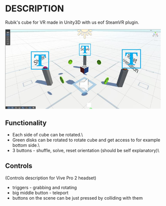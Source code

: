 # DESCRIPTION
Rubik's cube for VR made in Unity3D with us eof SteamVR plugin.

![](Images/Image2.png)

## Functionality
- Each side of cube can be rotated.\
- Green disks can be rotated to rotate cube and get access to for example bottom side.\
- 3 buttons - shuffle, solve, reset orientation (should be self explanatory)\

## Controls
(Controls description for Vive Pro 2 headset)
- triggers - grabbing and rotating
- big middle button - teleport
- buttons on the scene can be just pressed by colliding with them